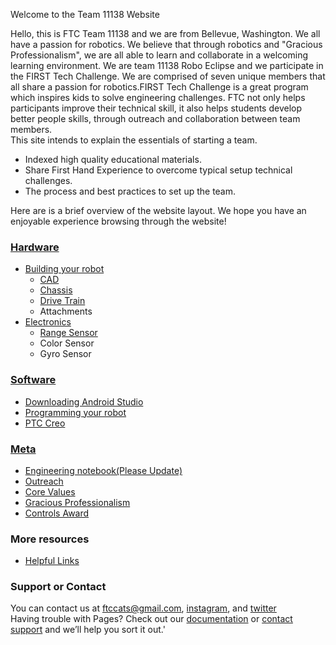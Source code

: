 Welcome to the Team 11138 Website

Hello, this is FTC Team 11138 and we are from Bellevue, Washington. We all have a passion for robotics. We believe that through robotics and "Gracious Professionalism", we are all able to learn and collaborate in a welcoming learning environment.
We are team 11138 Robo Eclipse and we participate in the FIRST Tech Challenge. We are comprised of seven unique members that all share a passion for robotics.FIRST Tech Challenge is a great program which inspires kids to solve engineering challenges. FTC not only helps participants improve their technical skill, it also helps students develop better people skills, through outreach and collaboration between team members.   
This site intends to explain the essentials of starting a team. 
- Indexed high quality educational materials. 
- Share First Hand Experience to overcome typical setup technical challenges. 
- The process and best practices to set up the team.  

Here are is a brief overview of the website layout. We hope you have an enjoyable experience browsing through the website!
### [Hardware](https://ftccats.github.io/Intro_Hardware)
- [Building your robot](https://ftccats.github.io/Hardware_BuildingYourRobot)
    * [CAD](https://ftccats.github.io/CADWithPTC)
    * [Chassis](https://ftccats.github.io/Chassis)
    * [Drive Train](https://ftccats.github.io/drivetrain)
    * Attachments
- [Electronics](https://ftccats.github.io/Electronics)
    * [Range Sensor](https://ftccats.github.io/rangesensor)
    * Color Sensor
    * Gyro Sensor  
    
### [Software](https://ftccats.github.io/Intro_Software)
- [Downloading Android Studio](https://ftccats.github.io/SourceControlAndroidStudio)
- [Programming your robot](https://ftccats.github.io/ProgrammingBasics)
- [PTC Creo](https://ftccats.github.io/CADWithPTC)  

### [Meta](https://ftccats.github.io/Intro_Meta)
 - [Engineering notebook(Please Update)](https://ftccats.github.io/EngineerBook)
 - [Outreach](https://ftccats.github.io/Outreach)
 - [Core Values](https://ftccats.github.io/corevalues)
 - [Gracious Professionalism](https://ftccats.github.io/graciousprofessionalism)
 - [Controls Award](https://ftccats.github.io/ControlsAward)
 
### More resources
 - [Helpful Links](https://ftccats.github.io/resources)

### Support or Contact
You can contact us at ftccats@gmail.com, [instagram](https://www.instagram.com/roboeclipse_ftc/), and [twitter](https://twitter.com/Roboeclipse_ftc)  
Having trouble with Pages? Check out our [documentation](https://help.github.com/categories/github-pages-basics/) or [contact support](https://github.com/contact) and we’ll help you sort it out.'


